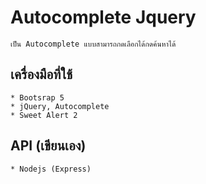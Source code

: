 # Autocomplete Jquery
    เป็น Autocomplete แบบสามารถกดเลือกได้กดค้นหาได้
## เครื่องมือที่ใช้
    * Bootsrap 5
    * jQuery, Autocomplete
    * Sweet Alert 2

## API (เขียนเอง)
    * Nodejs (Express)
